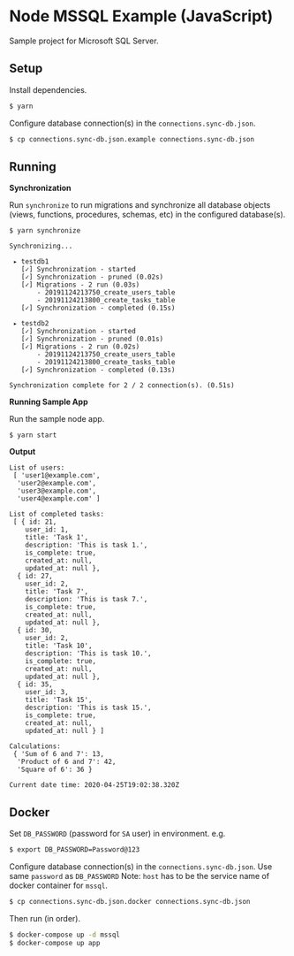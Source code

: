 # Node MSSQL Example (JavaScript)

Sample project for Microsoft SQL Server.

## Setup

Install dependencies.

```bash
$ yarn
```

Configure database connection(s) in the `connections.sync-db.json`.

```bash
$ cp connections.sync-db.json.example connections.sync-db.json
```

## Running

**Synchronization**

Run `synchronize` to run migrations and synchronize all database objects (views, functions, procedures, schemas, etc) in the configured database(s).

```
$ yarn synchronize
```

```
Synchronizing...

 ▸ testdb1
   [✓] Synchronization - started
   [✓] Synchronization - pruned (0.02s)
   [✓] Migrations - 2 run (0.03s)
       - 20191124213750_create_users_table
       - 20191124213800_create_tasks_table
   [✓] Synchronization - completed (0.15s)

 ▸ testdb2
   [✓] Synchronization - started
   [✓] Synchronization - pruned (0.01s)
   [✓] Migrations - 2 run (0.02s)
       - 20191124213750_create_users_table
       - 20191124213800_create_tasks_table
   [✓] Synchronization - completed (0.13s)

Synchronization complete for 2 / 2 connection(s). (0.51s)
```

**Running Sample App**

Run the sample node app.

```
$ yarn start
```

**Output**

```
List of users:
 [ 'user1@example.com',
  'user2@example.com',
  'user3@example.com',
  'user4@example.com' ]

List of completed tasks:
 [ { id: 21,
    user_id: 1,
    title: 'Task 1',
    description: 'This is task 1.',
    is_complete: true,
    created_at: null,
    updated_at: null },
  { id: 27,
    user_id: 2,
    title: 'Task 7',
    description: 'This is task 7.',
    is_complete: true,
    created_at: null,
    updated_at: null },
  { id: 30,
    user_id: 2,
    title: 'Task 10',
    description: 'This is task 10.',
    is_complete: true,
    created_at: null,
    updated_at: null },
  { id: 35,
    user_id: 3,
    title: 'Task 15',
    description: 'This is task 15.',
    is_complete: true,
    created_at: null,
    updated_at: null } ]

Calculations:
 { 'Sum of 6 and 7': 13,
  'Product of 6 and 7': 42,
  'Square of 6': 36 }

Current date time: 2020-04-25T19:02:38.320Z
```

## Docker

Set `DB_PASSWORD` (password for `SA` user) in environment. e.g.

```bash
$ export DB_PASSWORD=Password@123
```

Configure database connection(s) in the `connections.sync-db.json`. Use same `password` as `DB_PASSWORD`
Note: `host` has to be the service name of docker container for `mssql`.

```bash
$ cp connections.sync-db.json.docker connections.sync-db.json
```

Then run (in order).

```bash
$ docker-compose up -d mssql
$ docker-compose up app
```
